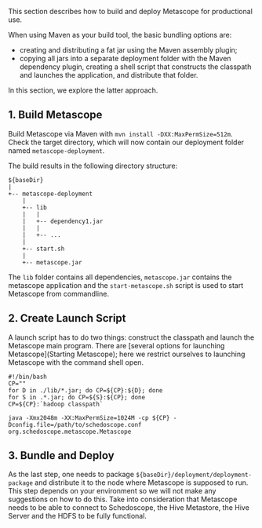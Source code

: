 This section describes how to build and deploy Metascope for productional use.

When using Maven as your build tool, the basic bundling options are:
- creating and distributing a fat jar using the Maven assembly plugin;
- copying all jars into a separate deployment folder with the Maven dependency plugin, creating a shell script that constructs the classpath and launches the application, and distribute that folder.

In this section, we explore the latter approach. 

## 1. Build Metascope

Build Metascope via Maven with `mvn install -DXX:MaxPermSize=512m`. Check the target directory, which will now contain our deployment folder named `metascope-deployment`. 

The build results in the following directory structure:

    ${baseDir}
    |
    +-- metascope-deployment
        |
        +-- lib
        |   |
        |   +-- dependency1.jar
        |   |
        |   +-- ...
        |
        +-- start.sh
        |
        +-- metascope.jar

The `lib` folder contains all dependencies, `metascope.jar` contains the metascope application and the `start-metascope.sh` script is used to start Metascope from commandline.

## 2. Create Launch Script

A launch script has to do two things: construct the classpath and launch the Metascope main program. There are [several options for launching Metascope](Starting Metascope); here we restrict ourselves to launching Metascope with the command shell open.

    #!/bin/bash
    CP=""
    for D in ./lib/*.jar; do CP=${CP}:${D}; done
    for S in .*.jar; do CP=${S}:${CP}; done
    CP=${CP}:`hadoop classpath`

    java -Xmx2048m -XX:MaxPermSize=1024M -cp ${CP} -Dconfig.file=/path/to/schedoscope.conf org.schedoscope.metascope.Metascope

## 3. Bundle and Deploy

As the last step, one needs to package `${baseDir}/deployment/deployment-package` and distribute it to the node where Metascope is supposed to run. This step depends on your environment so we will not make any suggestions on how to do this. Take into consideration that Metascope needs to be able to connect to Schedoscope, the Hive Metastore, the Hive Server and the HDFS to be fully functional.